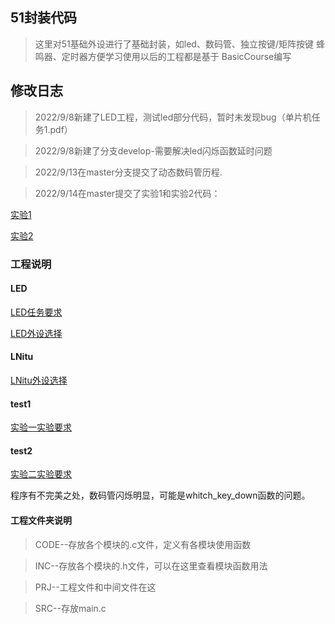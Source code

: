 ﻿
## 51封装代码

>这里对51基础外设进行了基础封装，如led、数码管、独立按键/矩阵按键
>蜂鸣器、定时器方便学习使用以后的工程都是基于 BasicCourse编写

## 修改日志
>2022/9/8新建了LED工程，测试led部分代码，暂时未发现bug（单片机任务1.pdf）

>2022/9/8新建了分支develop-需要解决led闪烁函数延时问题

>2022/9/13在master分支提交了动态数码管历程.

>2022/9/14在master提交了实验1和实验2代码：

[实验1](https://gitee.com/zou-jinqiang/51/tree/master/test1)

[实验2](https://gitee.com/zou-jinqiang/51/tree/master/test2)
### 工程说明
#### LED
[LED任务要求](https://gitee.com/zou-jinqiang/51/blob/master/LED/51%E5%8D%95%E7%89%87%E6%9C%BA%E4%BB%BB%E5%8A%A11.pdf)

[LED外设选择](https://gitee.com/zou-jinqiang/51/blob/master/LED/%E5%A4%96%E8%AE%BE%E9%80%89%E6%8B%A9.png)

#### LNitu
[LNitu外设选择](https://gitee.com/zou-jinqiang/51/blob/master/LNitu/%E5%A4%96%E8%AE%BE%E9%80%89%E6%8B%A9.png)

#### test1
[实验一实验要求](https://gitee.com/zou-jinqiang/51/blob/master/%E5%AE%9E%E9%AA%8C1.png)

#### test2
[实验二实验要求](https://gitee.com/zou-jinqiang/51/blob/master/%E5%AE%9E%E9%AA%8C2.png)

程序有不完美之处，数码管闪烁明显，可能是whitch_key_down函数的问题。


#### 工程文件夹说明
>CODE--存放各个模块的.c文件，定义有各模块使用函数

>INC--存放各个模块的.h文件，可以在这里查看模块函数用法

>PRJ--工程文件和中间文件在这

>SRC--存放main.c

